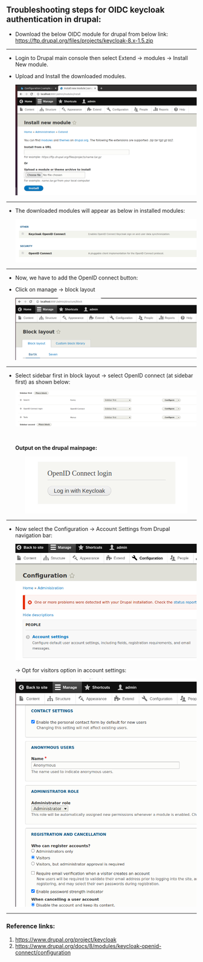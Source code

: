 
## Troubleshooting steps for OIDC keycloak authentication in drupal:

* Download the below OIDC module for drupal from below link: <br/>
  https://ftp.drupal.org/files/projects/keycloak-8.x-1.5.zip

------

* Login to Drupal main console then select Extend -> modules -> Install New module.
* Upload and Install the downloaded modules.
  
    <p align="center"><img src="https://raw.githubusercontent.com/somgithubfosteringlinux/images/main/Troubleshoot_keycloak_Drupal_OIDC_Auth/Extend_Install-new-module.png"></p>
    
------

* The downloaded modules will appear as below in installed modules:
  
     <p align="center"><img src="https://raw.githubusercontent.com/somgithubfosteringlinux/images/main/Troubleshoot_keycloak_Drupal_OIDC_Auth/Installed_modules.png"></p>
     
 ------
     
* Now, we have to add the OpenID connect button:
* Click on manage -> block layout
 
     <p align="center"><img src="https://raw.githubusercontent.com/somgithubfosteringlinux/images/main/Troubleshoot_keycloak_Drupal_OIDC_Auth/Structure_blocl_layout.png"></p>
     
------
     
* Select sidebar first in block layout -> select OpenID connect (at sidebar first) as shown below:
     
     <p align="center"><img src="https://raw.githubusercontent.com/somgithubfosteringlinux/images/main/Troubleshoot_keycloak_Drupal_OIDC_Auth/sidebar_first_OIDC_button.png"></p><br/>
     
     <b>Output on the drupal mainpage:</b><br/>
    
     <p align="center"><img src="https://raw.githubusercontent.com/somgithubfosteringlinux/images/main/Troubleshoot_keycloak_Drupal_OIDC_Auth/oidc_button_homepage.png"></p>
     
------

* Now select the Configuration -> Account Settings from Drupal navigation bar:
  
  
     <p align="center"><img src="https://raw.githubusercontent.com/somgithubfosteringlinux/images/main/Troubleshoot_keycloak_Drupal_OIDC_Auth/Configuration_Account-settings.png"></p>
     
     -> Opt for visitors option in account settings:<br/>
     
     <p align="center"><img src=" https://raw.githubusercontent.com/somgithubfosteringlinux/images/main/Troubleshoot_keycloak_Drupal_OIDC_Auth/Accountsetting_visitors.png"></p>

------

### Reference links:
1. https://www.drupal.org/project/keycloak
2. https://www.drupal.org/docs/8/modules/keycloak-openid-connect/configuration
